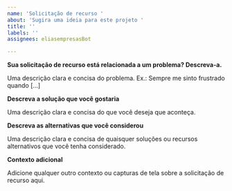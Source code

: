 ```yaml
---
name: 'Solicitação de recurso '
about: 'Sugira uma ideia para este projeto '
title: ''
labels: ''
assignees: eliasempresasBot

---
```


**Sua solicitação de recurso está relacionada a um problema? Descreva-a.** 

Uma descrição clara e concisa do problema. Ex.: Sempre me sinto frustrado quando [...] 

**Descreva a solução que você gostaria** 

Uma descrição clara e concisa do que você deseja que aconteça. 

**Descreva as alternativas que você considerou** 

Uma descrição clara e concisa de quaisquer soluções ou recursos alternativos que você tenha considerado. 

**Contexto adicional** 

Adicione qualquer outro contexto ou capturas de tela sobre a solicitação de recurso aqui.
